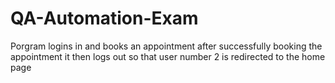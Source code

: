 # QA-Automation-Exam

Porgram logins in and books an appointment
after successfully booking the appointment it then logs out so that user number 2 is redirected to the home page
